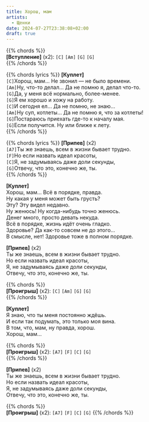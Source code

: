 ```yaml
---
title: Хорош, мам
artists: 
  - Щенки
date: 2024-07-27T23:38:08+02:00
draft: true
---
```


{{% chords %}}  
**[Вступление]** (х2): `[C]` `[Am]` `[G]` `[G]`  
{{% /chords %}}

{{% chords lyrics %}}
**[Куплет]**  
`[C]`Хорош, мам... Не звонил — не было времени.  
`[Am]`Ну, что-то делал... Да не помню я, делал что-то.  
`[G]`Да, у меня всё нормально, более-менее.  
`[G]`Я ем хорошо и хожу на работу.  
`[C]`И сегодня ел... Да не помню, не знаю...  
`[Am]`Ну суп, котлеты... Да не помню я, что за котлеты!  
`[G]`Постараюсь приехать где-то к началу мая.  
`[G]`Если получится. Ну или ближе к лету.  
{{% /chords %}}

{{% chords lyrics %}}
**[Припев]** (х2)  
`[A7]`Ты же знаешь, всем в жизни бывает трудно.  
`[F]`Но если назвать идеал красоты,  
`[C]`Я, не задумываясь даже доли секунды,  
`[G]`Отвечу, что это, конечно же, ты.  
{{% /chords %}}

**[Куплет]**  
Хорош, мам... Всё в порядке, правда.  
Ну какая у меня может быть грусть?  
Эту? Эту видел недавно.  
Ну женюсь! Ну когда-нибудь точно женюсь.  
Денег много, просто девать некуда.  
Всё в порядке, жизнь идёт очень гладко.  
Здоровье? Да как-то совсем не до этого...  
В смысле, нет! Здоровье тоже в полном порядке.

**[Припев]** (х2)  
Ты же знаешь, всем в жизни бывает трудно.  
Но если назвать идеал красоты,  
Я, не задумываясь даже доли секунды,  
Отвечу, что это, конечно же, ты.

{{% chords %}}  
**[Проигрыш]** (х2): `[C]` `[Am]` `[G]` `[G]`  
{{% /chords %}}

**[Куплет]**  
Я знаю, что ты меня постоянно ждёшь.  
И если так подумать, это только моя вина.  
В том, что, мам, ну правда, хорош.  
Хорош, мам...

{{% chords %}}  
**[Проигрыш]** (х2): `[A7]` `[F]` `[C]` `[G]`  
{{% /chords %}}

**[Припев]** (х2)  
Ты же знаешь, всем в жизни бывает трудно.  
Но если назвать идеал красоты,  
Я, не задумываясь даже доли секунды,  
Отвечу, что это, конечно же, ты.

{{% chords %}}  
**[Проигрыш]** (х2): `[A7]` `[F]` `[C]` `[G]`
{{% /chords %}}
